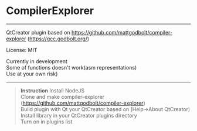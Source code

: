 # CompilerExplorer

----------
QtCreator plugin based on  https://github.com/mattgodbolt/compiler-explorer (https://gcc.godbolt.org/)

License: MIT


Currently in development  
Some of functions doesn't work(asm representations)  
Use at your own risk)  

----------
> **Instruction**
>Install NodeJS  
>Clone and make compiler-explorer (https://github.com/mattgodbolt/compiler-explorer)  
>Build plugin with Qt your QtCreator based on (Help->About QtCreator)  
>Install library in your QtCreator plugins directory  
>Turn on in plugins list  
>